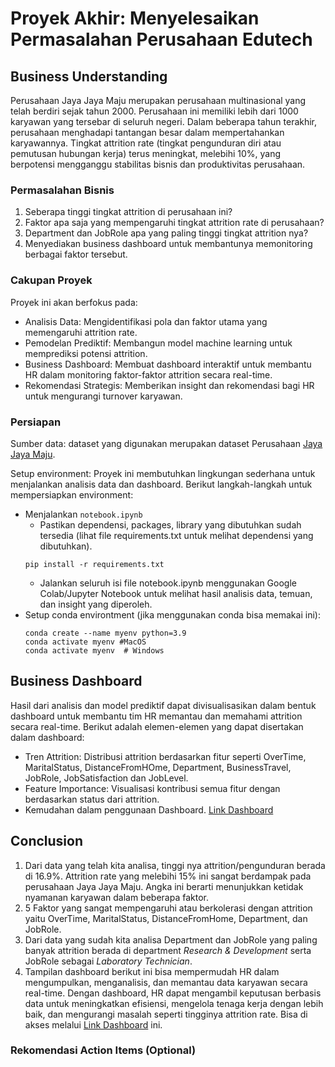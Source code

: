 # Proyek Akhir: Menyelesaikan Permasalahan Perusahaan Edutech

## Business Understanding

Perusahaan Jaya Jaya Maju merupakan perusahaan multinasional yang telah berdiri sejak tahun 2000. Perusahaan ini memiliki lebih dari 1000 karyawan yang tersebar di seluruh negeri. Dalam beberapa tahun terakhir, perusahaan menghadapi tantangan besar dalam mempertahankan karyawannya. Tingkat attrition rate (tingkat pengunduran diri atau pemutusan hubungan kerja) terus meningkat, melebihi 10%, yang berpotensi mengganggu stabilitas bisnis dan produktivitas perusahaan.


### Permasalahan Bisnis
1. Seberapa tinggi tingkat attrition di perusahaan ini?
2. Faktor apa saja yang mempengaruhi tingkat attrition rate di perusahaan?
3. Department dan JobRole apa yang paling tinggi tingkat attrition nya?
4. Menyediakan business dashboard untuk membantunya memonitoring berbagai faktor tersebut.


### Cakupan Proyek
Proyek ini akan berfokus pada:
- Analisis Data: Mengidentifikasi pola dan faktor utama yang memengaruhi attrition rate.
- Pemodelan Prediktif: Membangun model machine learning untuk memprediksi potensi attrition.
- Business Dashboard: Membuat dashboard interaktif untuk membantu HR dalam monitoring faktor-faktor attrition secara real-time.
- Rekomendasi Strategis: Memberikan insight dan rekomendasi bagi HR untuk mengurangi turnover karyawan.


### Persiapan
Sumber data: dataset yang digunakan merupakan dataset Perusahaan [Jaya Jaya Maju](https://github.com/dicodingacademy/dicoding_dataset/tree/main/employee).

Setup environment: Proyek ini membutuhkan lingkungan sederhana untuk menjalankan analisis data dan dashboard. Berikut langkah-langkah untuk mempersiapkan environment:
- Menjalankan `notebook.ipynb`
    - Pastikan dependensi, packages, library yang dibutuhkan sudah tersedia (lihat file requirements.txt untuk melihat dependensi yang dibutuhkan).
    ```
    pip install -r requirements.txt
    ```
    - Jalankan seluruh isi file notebook.ipynb menggunakan Google Colab/Jupyter Notebook untuk melihat hasil analisis data, temuan, dan insight yang diperoleh.
- Setup conda environtment (jika menggunakan conda bisa memakai ini):
    ```
    conda create --name myenv python=3.9
    conda activate myenv #MacOS
    conda activate myenv  # Windows
    ```


## Business Dashboard
Hasil dari analisis dan model prediktif dapat divisualisasikan dalam bentuk dashboard untuk membantu tim HR memantau dan memahami attrition secara real-time. Berikut adalah elemen-elemen yang dapat disertakan dalam dashboard:

- Tren Attrition:
Distribusi attrition berdasarkan fitur seperti OverTime, MaritalStatus, DistanceFromHOme, Department, BusinessTravel, JobRole, JobSatisfaction dan JobLevel.
- Feature Importance:
Visualisasi kontribusi semua fitur dengan berdasarkan status dari attrition.
- Kemudahan dalam penggunaan Dashboard. [Link Dashboard](https://lookerstudio.google.com/reporting/9adf8a82-dff7-4101-8bb8-26a5aa4b560c)  

## Conclusion
1. Dari data yang telah kita analisa, tinggi nya attrition/pengunduran berada di 16.9%. Attrition rate yang melebihi 15% ini sangat berdampak pada perusahaan Jaya Jaya Maju. Angka ini berarti menunjukkan ketidak nyamanan karyawan dalam beberapa faktor.
2. 5 Faktor yang sangat mempengaruhi atau berkolerasi dengan attrition yaitu OverTime, MaritalStatus, DistanceFromHome, Department, dan JobRole.
3. Dari data yang sudah kita analisa Department dan JobRole yang paling banyak attrition berada di department *Research & Development* serta JobRole sebagai *Laboratory Technician*.
4. Tampilan dashboard berikut ini bisa mempermudah HR dalam mengumpulkan, menganalisis, dan memantau data karyawan secara real-time. Dengan dashboard, HR dapat mengambil keputusan berbasis data untuk meningkatkan efisiensi, mengelola tenaga kerja dengan lebih baik, dan mengurangi masalah seperti tingginya attrition rate.
Bisa di akses melalui [Link Dashboard](https://lookerstudio.google.com/reporting/9adf8a82-dff7-4101-8bb8-26a5aa4b560c) ini. 



### Rekomendasi Action Items (Optional)


